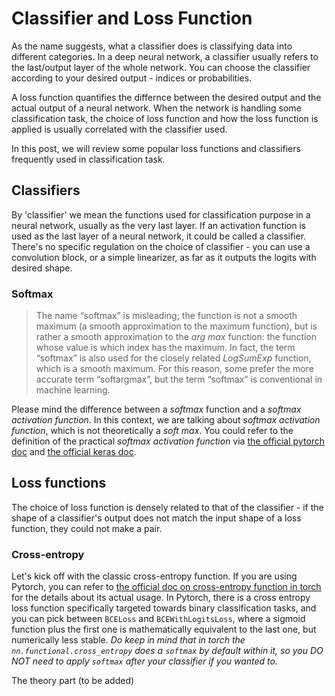 # Classifier and Loss Function

As the name suggests, what a classifier does is classifying data into different categories. In a deep neural network,
a classifier usually refers to the last/output layer of the whole network. You can choose the classifier according to 
your desired output - indices or probabilities.

A loss function quantifies the differnce between the desired output and the actual output of a neural network. When the
network is handling some classification task, the choice of loss function and how the loss function is applied is usually correlated with the classifier used.

In this post, we will review some popular loss functions and classifiers frequently used in classification task.

## Classifiers

By 'classifier' we mean the functions used for classification purpose in a neural network, usually as the very last layer. If an activation function is used as the last layer of a neural network, it could be called a classifier. There's no specific regulation on the choice of classifier - you can use a convolution block, or a simple linearizer, as 
far as it outputs the logits with desired shape.

### Softmax

> The name “softmax” is misleading; the function is not a smooth maximum (a smooth approximation to the maximum function), but is rather a smooth approximation to the _arg max_ function: the function whose value is which index has the maximum. In fact, the term “softmax” is also used for the closely related _LogSumExp_ function, which is a smooth maximum. For this reason, some prefer the more accurate term “softargmax”, but the term “softmax” is conventional in machine learning.

Please mind the difference between a _softmax_ function and a _softmax activation function_. In this context, we are talking about _softmax activation function_, which is not theoretically a _soft max_. You could refer to the definition of the practical _softmax activation function_ via [the official pytorch doc](https://pytorch.org/docs/stable/generated/torch.nn.Softmax.html) and [the official keras doc](https://keras.io/api/layers/activation_layers/softmax/).

## Loss functions

The choice of loss function is densely related to that of the classifier - if the shape of a classifier's output 
does not match the input shape of a loss function, they could not make a pair.

### Cross-entropy
Let's kick off with the classic cross-entropy function. If you are using Pytorch, you can refer to [the official doc
on cross-entropy function in torch](https://pytorch.org/docs/stable/generated/torch.nn.functional.cross_entropy.html) 
for the details about its actual usage. In Pytorch, there is a cross entropy loss function specifically targeted towards binary classification tasks, and you can pick between `BCELoss` and `BCEWithLogitsLoss`, where a sigmoid function plus the first one is mathematically equivalent to the last one, but numerically less stable. _Do keep in mind that in torch the `nn.functional.cross_entropy` does a `softmax`
by default within it, so you DO NOT need to apply `softmax` after your classifier if you wanted to._ 

The theory part (to be added)

